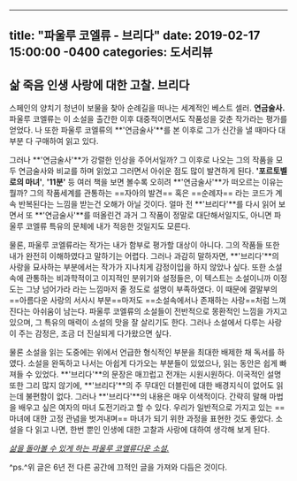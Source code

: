 
---
title: "파울루 코엘류 - 브리다"
date: 2019-02-17 15:00:00 -0400
categories: 도서리뷰
---

## 삶 죽음 인생 사랑에 대한 고찰. 브리다



스페인의 양치기 청년이 보물을 찾아 순례길을 떠나는 세계적인 베스트 셀러. **연금술사.**
파울루 코엘류는 이 소설을 출간한 이후 대중적이면서도 작품성을 갖춘 작가라는 평가를 얻었다.
나 또한 파울루 코엘류의 **'연금술사'**를 본 이후로 그가 신간을 낼 때마다 대부분 다 구매하여 읽고 있다.

그러나 **'연금술사'**가 강렬한 인상을 주어서일까?
그 이후로 나오는 그의 작품을 모두 연금술사와 비교를 하며 읽었고 그러면서 아쉬운 점도 많이 발견하게 된다.
**'포르토벨로의 마녀'**, **'11분'** 등 여러 책을 보면 볼수록 오히려 **'연금술사'**가 떠오르는 이유는 뭘까?
그의 작품세계를 관통하는 ==자아의 발견== 혹은 ==순례자== 라는 코드가 계속 반복된다는 느낌을 받는건 오해가 아닐 것이다.
얼마 전 **'브리다'**를 다시 읽어 보면서 또 **'연금술사'**를 떠올린건 과거 그 작품이 정말로 대단해서일지도, 아니면 파울루 코엘류 특유의 문체에 내가 적응한 것일지도 모른다.

물론, 파울루 코엘류라는 작가는 내가 함부로 평가할 대상이 아니다.
그의 작품들 또한 내가 완전히 이해하였다고 말하기는 어렵다.
그러나 과감히 말하자면, **'브리다'**의 사랑을 묘사하는 부분에서는 작가가 지나치게 감정이입을 하지 않았나 싶다.
또한 소설 속에 관통하는 비과학적이고 이지적인 분위기와 설정들은, 이 텍스트는 소설이니까 이정도는 그냥 넘어가라 라는 느낌마저 줄 정도로 설명이 부족하였다.
이 때문에 결말부의 ==아름다운 사랑의 서사시 부분==마저도 ==소설속에서나 존재하는 사랑==처럼 느껴진다는 아쉬움이 남는다.
파울루 코엘류의 소설들이 전반적으로 몽환적인 느낌을 가지고 있으며, 그 특유의 매력이 소설의 맛을 잘 살리기도 한다.
그러나 소설에서 다루는 사랑이 주는 감정은, 조금 더 진실되게 다가왔으면 싶다.

물론 소설을 읽는 도중에는 위에서 언급한 형식적인 부분을 최대한 배제한 채 독서를 하였다.
소설을 완독하고 나서는 아쉽게 다가오는 부분들이 있었으나, 읽는 동안은 쉽게 빠져들 수 있었다.
**'브리다'**의 문장은 매끄럽고 전개는 시원시원하다.
이국적인 설명 또한 그리 많지 않기에, **'브리다'**의 주 무대인 더블린에 대한 배경지식이 없어도 읽는데 불편함이 없다.
그러나 **'브리다'**의 내용은 매우 이색적이다.
간략히 말해 마법을 배우고 싶은 여자의 마녀 도전기라고 할 수 있다.
우리가 일반적으로 가지고 있는 ==마녀에 대한 고정 관념을 벗겨내며== 마녀가 되기 위한 과정을 표현한 것도 좋았다.
소설을 다 읽고 나면, 한번 뿐인 인생에 대한 고찰과 사랑에 대하여 생각해 보게 된다.

[*삶을 돌아볼 수 있게 하는 파울루 코엘류다운 소설.*](http://book.naver.com/bookdb/book_detail.nhn?bid=6377987)

^ps.^위 글은 6년 전 다른 공간에 끄적인 글을 가져와 다듬은 것이다.
